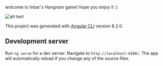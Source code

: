 
wolcome to Inbar's Hangnam game! hope you enjoy it :)

![alt text](https://raw.githubusercontent.com/inbarro/hangman/tree/master/src/assets/sample.png)



This project was generated with [Angular CLI](https://github.com/angular/angular-cli) version 8.2.0.

## Development server

Run `ng serve` for a dev server. Navigate to `http://localhost:4200/`. The app will automatically reload if you change any of the source files.


